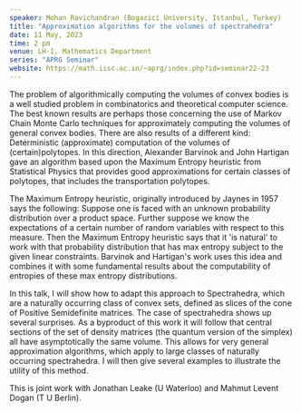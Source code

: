 ```yaml
---
speaker: Mohan Ravichandran (Bogazici University, Istanbul, Turkey)
title: "Approximation algorithms for the volumes of spectrahedra"
date: 11 May, 2023
time: 2 pm
venue: LH-1, Mathematics Department
series: "APRG Seminar"
website: https://math.iisc.ac.in/~aprg/index.php?id=seminar22-23
---
```


The problem of algorithmically computing the volumes of
convex bodies is a well studied problem in combinatorics and theoretical
computer science. The best known results are perhaps those concerning
the use of Markov Chain Monte Carlo techniques for approximately
computing the volumes of general convex bodies. There are also results
of a different kind: Deterministic (approximate) computation of the
volumes of (certain)polytopes. In this direction, Alexander Barvinok and
John Hartigan gave an algorithm based upon the Maximum Entropy heuristic
from Statistical Physics that provides good approximations for certain
classes of polytopes, that includes the transportation polytopes.

The Maximum Entropy heuristic, originally introduced by Jaynes in 1957
says the following: Suppose one is faced with an unknown probability
distribution over a product space. Further suppose we know the
expectations of a certain number of random variables with respect to
this measure. Then the Maximum Entropy heuristic says that it 'is
natural' to work with that probability distribution that has max entropy
subject to the given linear constraints. Barvinok and Hartigan's work
uses this idea and combines it with some fundamental results about the
computability of entropies of these max entropy distributions.

In this talk, I will show how to adapt this approach to Spectrahedra,
which are a naturally occurring class of convex sets, defined as slices
of the cone of Positive Semidefinite matrices. The case of spectrahedra
shows up several surprises. As a byproduct of this work it will follow
that  central sections of the set of density matrices (the quantum
version of the simplex) all have asymptotically the same volume. This
allows for very general approximation algorithms, which apply to large
classes of naturally occurring spectrahedra. I will then give several
examples to illustrate the utility of this method.

This is joint work with Jonathan Leake (U Waterloo) and Mahmut Levent
Dogan (T U Berlin).
